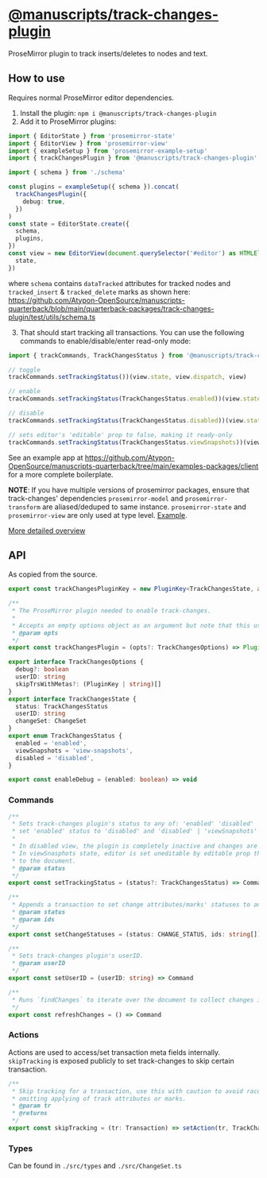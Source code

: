 # [@manuscripts/track-changes-plugin](https://github.com/Atypon-OpenSource/manuscripts-quarterback/tree/main/quarterback-packages/track-changes-plugin)

ProseMirror plugin to track inserts/deletes to nodes and text.

## How to use

Requires normal ProseMirror editor dependencies.

1. Install the plugin: `npm i @manuscripts/track-changes-plugin`
2. Add it to ProseMirror plugins:

```ts
import { EditorState } from 'prosemirror-state'
import { EditorView } from 'prosemirror-view'
import { exampleSetup } from 'prosemirror-example-setup'
import { trackChangesPlugin } from '@manuscripts/track-changes-plugin'

import { schema } from './schema'

const plugins = exampleSetup({ schema }).concat(
  trackChangesPlugin({
    debug: true,
  })
)
const state = EditorState.create({
  schema,
  plugins,
})
const view = new EditorView(document.querySelector('#editor') as HTMLElement, {
  state,
})
```

where `schema` contains `dataTracked` attributes for tracked nodes and `tracked_insert` & `tracked_delete` marks as shown here: https://github.com/Atypon-OpenSource/manuscripts-quarterback/blob/main/quarterback-packages/track-changes-plugin/test/utils/schema.ts

3. That should start tracking all transactions. You can use the following commands to enable/disable/enter read-only mode:

```ts
import { trackCommands, TrackChangesStatus } from '@manuscripts/track-changes-plugin'

// toggle
trackCommands.setTrackingStatus())(view.state, view.dispatch, view)

// enable
trackCommands.setTrackingStatus(TrackChangesStatus.enabled))(view.state, view.dispatch, view)

// disable
trackCommands.setTrackingStatus(TrackChangesStatus.disabled))(view.state, view.dispatch, view)

// sets editor's 'editable' prop to false, making it ready-only
trackCommands.setTrackingStatus(TrackChangesStatus.viewSnapshots))(view.state, view.dispatch, view)
```

See an example app at https://github.com/Atypon-OpenSource/manuscripts-quarterback/tree/main/examples-packages/client for a more complete boilerplate.

**NOTE**: If you have multiple versions of prosemirror packages, ensure that track-changes' dependencies `prosemirror-model` and `prosemirror-transform` are aliased/deduped to same instance. `prosemirror-state` and `prosemirror-view` are only used at type level. [Example](https://github.com/Atypon-OpenSource/manuscripts-quarterback/blob/main/examples-packages/client/vite.config.js).

[More detailed overview](https://github.com/Atypon-OpenSource/manuscripts-quarterback/blob/main/quarterback-packages/track-changes-plugin/OVERVIEW.md)

## API

As copied from the source.

```ts
export const trackChangesPluginKey = new PluginKey<TrackChangesState, any>('track-changes')

/**
 * The ProseMirror plugin needed to enable track-changes.
 *
 * Accepts an empty options object as an argument but note that this uses 'anonymous:Anonymous' as the default userID.
 * @param opts
 */
export const trackChangesPlugin = (opts?: TrackChangesOptions) => Plugin<TrackChangesState, any>

export interface TrackChangesOptions {
  debug?: boolean
  userID: string
  skipTrsWithMetas?: (PluginKey | string)[]
}
export interface TrackChangesState {
  status: TrackChangesStatus
  userID: string
  changeSet: ChangeSet
}
export enum TrackChangesStatus {
  enabled = 'enabled',
  viewSnapshots = 'view-snapshots',
  disabled = 'disabled',
}

export const enableDebug = (enabled: boolean) => void
```

### Commands

```ts
/**
 * Sets track-changes plugin's status to any of: 'enabled' 'disabled' 'viewSnapshots'. Passing undefined will
 * set 'enabled' status to 'disabled' and 'disabled' | 'viewSnapshots' status to 'enabled'.
 *
 * In disabled view, the plugin is completely inactive and changes are not updated anymore.
 * In viewSnasphots state, editor is set uneditable by editable prop that allows only selection changes
 * to the document.
 * @param status
 */
export const setTrackingStatus = (status?: TrackChangesStatus) => Command

/**
 * Appends a transaction to set change attributes/marks' statuses to any of: 'pending' 'accepted' 'rejected'.
 * @param status
 * @param ids
 */
export const setChangeStatuses = (status: CHANGE_STATUS, ids: string[]) => Command

/**
 * Sets track-changes plugin's userID.
 * @param userID
 */
export const setUserID = (userID: string) => Command

/**
 * Runs `findChanges` to iterate over the document to collect changes into a new ChangeSet.
 */
export const refreshChanges = () => Command
```

### Actions

Actions are used to access/set transaction meta fields internally. `skipTracking` is exposed publicly to set track-changes to skip certain transaction.

```ts
/**
 * Skip tracking for a transaction, use this with caution to avoid race-conditions or just to otherwise
 * omitting applying of track attributes or marks.
 * @param tr
 * @returns
 */
export const skipTracking = (tr: Transaction) => setAction(tr, TrackChangesAction.skipTrack, true)
```

### Types

Can be found in `./src/types` and `./src/ChangeSet.ts`
